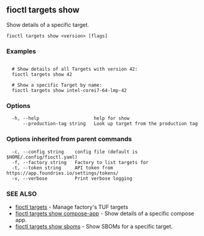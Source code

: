 ## fioctl targets show

Show details of a specific target.

```
fioctl targets show <version> [flags]
```

### Examples

```

  # Show details of all Targets with version 42:
  fioctl targets show 42

  # Show a specific Target by name:
  fioctl targets show intel-corei7-64-lmp-42
```

### Options

```
  -h, --help                    help for show
      --production-tag string   Look up target from the production tag
```

### Options inherited from parent commands

```
  -c, --config string    config file (default is $HOME/.config/fioctl.yaml)
  -f, --factory string   Factory to list targets for
  -t, --token string     API token from https://app.foundries.io/settings/tokens/
  -v, --verbose          Print verbose logging
```

### SEE ALSO

* [fioctl targets](fioctl_targets.md)	 - Manage factory's TUF targets
* [fioctl targets show compose-app](fioctl_targets_show_compose-app.md)	 - Show details of a specific compose app.
* [fioctl targets show sboms](fioctl_targets_show_sboms.md)	 - Show SBOMs for a specific target.

